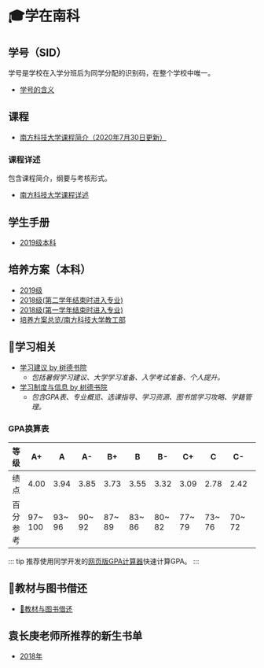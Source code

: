 # 🎓学在南科

## 学号（SID）

学号是学校在入学分班后为同学分配的识别码，在整个学校中唯一。

- [学号的含义](/service/sid)

## 课程
- [南方科技大学课程简介（2020年7月30日更新）](https://assets.sustech.online/documents/syllabus/sustech-course-catalogue-20200730.pdf)

### 课程详述

包含课程简介，纲要与考核形式。

- [南方科技大学课程详述](https://assets.sustech.online/curriculum/)

## 学生手册

- [2019级本科](https://assets.sustech.online/documents/manual/南方科技大学学生手册2020-本科.pdf)

## 培养方案（本科）
- [2019级](https://assets.sustech.online/documents/本科人才培养方案/2019级本科人才培养方案/)
- [2018级(第二学年结束时进入专业)](https://assets.sustech.online/documents/本科人才培养方案/2018级本科生培养方案（适用于第二学年结束时，申请进入专业）/)
- [2018级(第一学年结束时进入专业)](https://assets.sustech.online/documents/本科人才培养方案/2018级本科生培养方案%20%28适用于第二学年结束时，申请进入专业）/)
- [培养方案总览/南方科技大学教工部](http://tao.sustech.edu.cn/page/id-184.html)

## 📖学习相关

- [学习建议 by 树德书院](./by-shude-college/advice-on-study)
  - *包括暑假学习建议、大学学习准备、入学考试准备、个人提升。*
- [学习制度与信息  by 树德书院](./by-shude-college/info-on-study)
  - *包含GPA表、专业概览、选课指导、学习资源、图书馆学习攻略、学籍管理。*

### GPA换算表

| 等级       | A+       | A       | A-      | B+      | B       | B-      | C+      | C       | C-      | D+      | D       | D-      |  F   |
| ---------- | -------- | ------- | ------- | ------- | ------- | ------- | ------- | ------- | ------- | ------- | ------- | ------- | :--: |
| 绩点       | 4.00     | 3.94    | 3.85    | 3.73    | 3.55    | 3.32    | 3.09    | 2.78    | 2.42    | 2.08    | 1.63    | 1.15    |  0   |
| 百分  参考 | 97~  100 | 93~  96 | 90~  92 | 87~  89 | 83~  86 | 80~  82 | 77~  79 | 73~  76 | 70~  72 | 67~  69 | 63~  66 | 60~  62 | <60  |

::: tip
推荐使用同学开发的[网页版GPA计算器](https://github.com/chenyuheng/SUSTech-GPA-Calculator)快速计算GPA。
:::


## 📗教材与图书借还

- [📗教材与图书借还](./borrow-books)

## 袁长庚老师所推荐的新生书单
- [2018年](./book-list-by-prof-yuan/2018)
